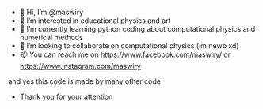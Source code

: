 - 👋 Hi, I’m @maswiry
- 👀 I’m interested in educational physics and art
- 🌱 I’m currently learning python coding about computational physics and numerical methods 
- 💞️ I’m looking to collaborate on computational physics (im newb xd)
- 📫 You can reach me on https://www.facebook.com/maswiry/ or https://www.instagram.com/maswiry

and yes this code is made by many other code
- Thank you for your attention
<!---
maswiry/maswiry is a ✨ special ✨ repository because its `README.md` (this file) appears on your GitHub profile.
You can click the Preview link to take a look at your changes.
--->
